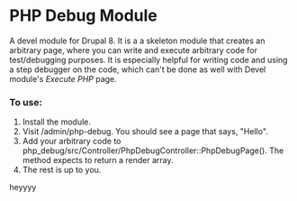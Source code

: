 # PHP Debug Module
A devel module for Drupal 8. It is a a skeleton module that creates an arbitrary page, where you can write and execute arbitrary code for test/debugging purposes. It is especially helpful for writing code and using a step debugger on the code, which can't be done as well with Devel module's _Execute PHP_ page.

### To use:
1. Install the module.
2. Visit /admin/php-debug. You should see a page that says, "Hello".
3. Add your arbitrary code to php_debug/src/Controller/PhpDebugController::PhpDebugPage(). The method expects to return a render array.
4. The rest is up to you.

heyyyy
